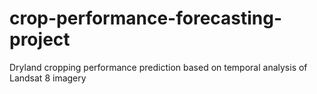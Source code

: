 # crop-performance-forecasting-project
Dryland cropping performance prediction based on temporal analysis of Landsat 8 imagery 
